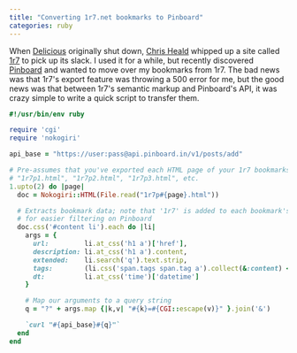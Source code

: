```yaml
---
title: "Converting 1r7.net bookmarks to Pinboard"
categories: ruby
---
```


When [Delicious](http://delicious.com/) originally shut down, [Chris Heald](https://twitter.com/cheald)
whipped up a site called [1r7](http://1r7.net) to pick up its slack. I used it
for a while, but recently discovered [Pinboard](https://pinboard.in) and wanted
to move over my bookmarks from 1r7. The bad news was that 1r7's export feature
was throwing a 500 error for me, but the good news was that between 1r7's
semantic markup and Pinboard's API, it was crazy simple to write a quick script
to transfer them.

```ruby
#!/usr/bin/env ruby

require 'cgi'
require 'nokogiri'

api_base = "https://user:pass@api.pinboard.in/v1/posts/add"

# Pre-assumes that you've exported each HTML page of your 1r7 bookmarks to
# "1r7p1.html", "1r7p2.html", "1r7p3.html", etc.
1.upto(2) do |page|
  doc = Nokogiri::HTML(File.read("1r7p#{page}.html"))

  # Extracts bookmark data; note that '1r7' is added to each bookmark's tags
  # for easier filtering on Pinboard
  doc.css('#content li').each do |li|
    args = {
      url:         li.at_css('h1 a')['href'],
      description: li.at_css('h1 a').content,
      extended:    li.search('q').text.strip,
      tags:        (li.css('span.tags span.tag a').collect(&:content) << '1r7').join(' '),
      dt:          li.at_css('time')['datetime']
    }

    # Map our arguments to a query string
    q = "?" + args.map {|k,v| "#{k}=#{CGI::escape(v)}" }.join('&')

    `curl "#{api_base}#{q}"`
  end
end
```
